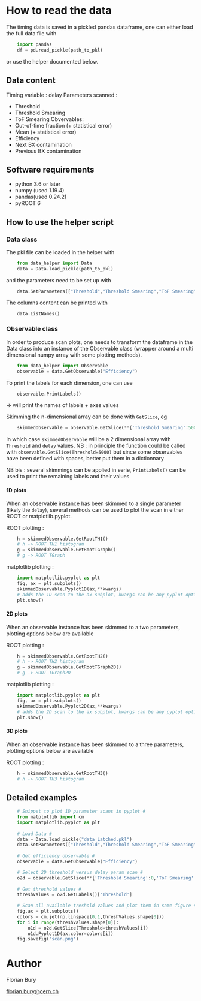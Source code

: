 # How to read the data

The timing data is saved in a pickled pandas dataframe, one can either load the full data file with 
```python
    import pandas
    df = pd.read_pickle(path_to_pkl)
```
or use the helper documented below.

## Data content 
Timing variable : delay
Parameters scanned : 
- Threshold 
- Threshold Smearing
- ToF Smearing
Obvervables:
- Out-of-time fraction (+ statistical error)
- Mean (+ statistical error)
- Efficiency 
- Next BX contamination
- Previous BX contamination

## Software requirements
- python 3.6 or later
- numpy (used 1.19.4)
- pandas(used 0.24.2)
- pyROOT 6

## How to use the helper script

### Data class
The pkl file can be loaded in the helper with
```python
    from data_helper import Data
    data = Data.load_pickle(path_to_pkl)
```
and the parameters need to be set up with 
```python
    data.SetParameters(["Threshold","Threshold Smearing","ToF Smearing","delay"])
```
The columns content can be printed with
```python
    data.ListNames()
```

### Observable class

In order to produce scan plots, one needs to transform the dataframe in the Data class into an instance of the Observable class (wrapper around a multi dimensional numpy array with some plotting methods).
```python
    from data_helper import Observable
    observable = data.GetObservable("Efficiency")
```
To print the labels for each dimension, one can use 

```python
    observable.PrintLabels()
```
-> will print the names of labels + axes values

Skimming the n-dimensional array can be done with `GetSlice`, eg 

```python
    skimmedObservable = observable.GetSlice(**{'Threshold Smearing':500,'ToF Smearing':1})
```
In which case `skimmedObservable` will be a 2 dimensional array with `Threshold` and `delay` values.
NB : in principle the function could be called with `observable.GetSlice(Threshold=5000)` but since some observables have been defined with spaces, better put them in a dictionnary

NB bis : several skimmings can be applied in serie, `PrintLabels()` can be used to print the remaining labels and their values

#### 1D plots
When an observable instance has been skimmed to a single parameter (likely the `delay`), several methods can be used to plot the scan in either ROOT or matplotlib.pyplot.

ROOT plotting :
```python
    h = skimmedObservable.GetRootTH1()
    # h -> ROOT TH1 histogram
    g = skimmedObservable.GetRootTGraph()
    # g -> ROOT TGraph
```
matplotlib plotting :
```python
    import matplotlib.pyplot as plt
    fig, ax = plt.subplots()
    skimmedObservable.Pyplot1D(ax,**kwargs)
    # adds the 1D scan to the ax subplot, kwargs can be any pyplot options for `plt.plot`
    plt.show()
```

#### 2D plots
When an observable instance has been skimmed to a two parameters, plotting options below are available

ROOT plotting :
```python
    h = skimmedObservable.GetRootTH2()
    # h -> ROOT TH2 histogram
    g = skimmedObservable.GetRootTGraph2D()
    # g -> ROOT TGraph2D
```
matplotlib plotting :
```python
    import matplotlib.pyplot as plt
    fig, ax = plt.subplots()
    skimmedObservable.Pyplot2D(ax,**kwargs)
    # adds the 2D scan to the ax subplot, kwargs can be any pyplot options for `plt.pcolormesh`
    plt.show()
```


#### 3D plots
When an observable instance has been skimmed to a three parameters, plotting options below are available

ROOT plotting :
```python
    h = skimmedObservable.GetRootTH3()
    # h -> ROOT TH3 histogram
```

## Detailed examples 

```python
    # Snippet to plot 1D parameter scans in pyplot #
    from matplotlib import cm
    import matplotlib.pyplot as plt 
    
    # Load Data # 
    data = Data.load_pickle("data_Latched.pkl")
    data.SetParameters(["Threshold","Threshold Smearing","ToF Smearing","delay"])
    
    # Get efficiency observable #
    observable = data.GetObservable("Efficiency")

    # Select 2D threshold versus delay param scan #
    o2d = observable.GetSlice(**{'Threshold Smearing':0,'ToF Smearing':0})
    
    # Get threshold values #
    threshValues = o2d.GetLabels()['Threshold']
    
    # Scan all available treshold values and plot them in same figure #
    fig,ax = plt.subplots()
    colors = cm.jet(np.linspace(0,1,threshValues.shape[0]))
    for i in range(threshValues.shape[0]):
        o1d = o2d.GetSlice(Threshold=threshValues[i])
        o1d.Pyplot1D(ax,color=colors[i])
    fig.savefig('scan.png')
```

# Author
Florian Bury

florian.bury@cern.ch
